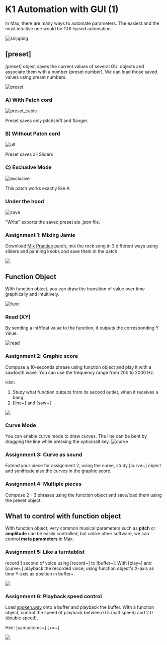 # K1 Automation with GUI (1)

In Max, there are many ways to automate parameters.
The easiest and the most intuitive one would be GUI-based automation.

![snipping](K1/snipping.PNG)

## [preset] 
[preset] object saves the current values of several GUI objects and associate them with a number (preset number). We can load those saved values using preset numbers.

![preset](K1/preset.PNG)

### A) With Patch cord

![preset_cable](K1/preset_cable.PNG)

Preset saves only pitchshift and flanger.

### B) Without Patch cord

![all](K1/all.PNG)

Preset saves all Sliders

### C) Exclusive Mode

![exclusive](K1/exclusive.PNG)

This patch works exactly like A


### Under the hood

![save](K1/save.PNG)

"Write" exports the saved preset als .json file.


### Assignment 1: Mixing Jamie

Download [Mix Practice](K1/mix_practice.zip) patch, mix the rock song in 3 different ways using sliders and panning knobs and save them in the patch.

![](K1/a1.png)

## Function Object
With function object, you can draw the transition of value over time graphically and intuitively.

![func](K1/func.PNG)

### Read (XY)

By sending a int/float value to the function, it outputs the corresponding Y value.

![read](K1/read.PNG)

### Assignment 2: Graphic score

Compose a 10-seconds phrase using function object and play it with a sawtooth wave. You can use the frequency range from 200 to 2000 Hz.

Hint: 
1. Study what function outputs from its second outlet, when it receives a bang.
2. [line~] and [saw~]

![](K1/a2.png)


### Curve Mode
You can enable curve mode to draw curves. The line can be bent by dragging the line while pressing the option/alt key.
![curve](K1/curve.png)

### Assignment 3: Curve as sound

Extend your piece for assignment 2, using the curve, study [curve~] object and sonificate also the curves in the graphic score.

### Assignment 4: Multiple pieces

Compose 2 - 3 phrases using the function object and save/load them using the preset object.

## What to control with function object

With function object, very common musical parameters such as **pitch** or **amplitude** can be easily controlled, but unlike other software, we can control **meta parameters** in Max.

### Assignment 5: Like a turntablist

record 1 second of voice using [record~] to [buffer~].
With [play~] and [curve~] playback the recorded voice, using function object's X-axis as time Y-axis as position in buffer~.

![](K1/5.png)

### Assignment 6: Playback speed control

Load [spoken.wav](K1/spoken.wav) onto a buffer and playback the buffer.
With a function object, control the speed of playback between 0.5 (half speed) and 2.0 (double speed).

Hint: [sampstoms~] [+=~]

![](K1/6.png)
